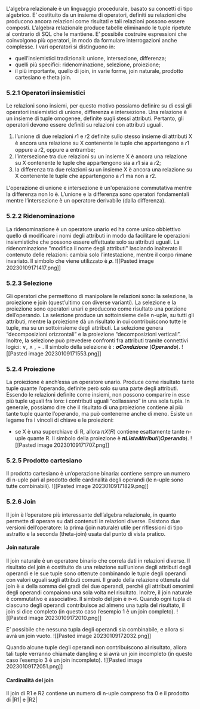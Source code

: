 L'algebra relazionale è un linguaggio procedurale, basato su concetti di tipo algebrico. 
E’ costituito da un insieme di operatori, definiti su relazioni che producono ancora relazioni come risultati e tali relazioni possono essere composti. 
L’algebra relazionale produce tabelle eliminando le tuple ripetute al contrario di SQL che le mantiene.
E’ possibile costruire espressioni che coinvolgono più operatori, in modo da formulare interrogazioni anche complesse. 
I vari operatori si distinguono in: 
- quell’insiemistici tradizionali: unione, intersezione, differenza; 
- quelli più specifici: ridenominazione, selezione, proiezione; 
- il più importante, quello di join, in varie forme, join naturale, prodotto cartesiano e theta join.

### 5.2.1 Operatori insiemistici
Le relazioni sono insiemi, per questo motivo possiamo definire su di essi gli operatori insiemistici di unione, differenza e intersezione. Una relazione è un insieme di tuple omogenee, definite sugli stessi attributi. Pertanto, gli operatori devono essere definiti su relazioni con attributi uguali.

1. l’unione di due relazioni 𝑟1 e 𝑟2 definite sullo stesso insieme di attributi X è ancora una relazione su X contenente le tuple che appartengono a 𝑟1 oppure a 𝑟2, oppure a entrambe; 
2. l’intersezione tra due relazioni su un insieme X è ancora una relazione su X contenente le tuple che appartengono sia a 𝑟1 sia a 𝑟2; 
3. la differenza tra due relazioni su un insieme X è ancora una relazione su X contenente le tuple che appartengono a 𝑟1 ma non a 𝑟2.

L'operazione di unione e intersezione è un'operazione commutativa mentre la differenza non lo è. L’unione e la differenza sono operatori fondamentali mentre l’intersezione è un operatore derivabile (dalla differenza).

### 5.2.2 Ridenominazione
La ridenominazione è un operatore unario ed ha come unico obbiettivo quello di modificare i nomi degli attributi in modo da facilitare le operazioni insiemistiche che possono essere effettuate solo su attributi uguali. La ridenominazione "modifica il nome degli attributi" lasciando inalterato il contenuto delle relazioni: cambia solo l’intestazione, mentre il corpo rimane invariato. Il simbolo che viene utilizzato è 𝝆.
![[Pasted image 20230109171417.png]]

### 5.2.3 Selezione
Gli operatori che permettono di manipolare le relazioni sono: la selezione, la proiezione e join (quest’ultimo con diverse varianti). La selezione e la proiezione sono operatori unari e producono come risultato una porzione dell’operando.
La selezione produce un sottoinsieme delle n-uple, su tutti gli attributi, mentre la proiezione dà un risultato in cui contribuiscono tutte le tuple, ma su un sottoinsieme degli attributi.
La selezione genera “decomposizioni orizzontali” e la proiezione “decomposizioni verticali”. Inoltre, la selezione può prevedere confronti fra attributi tramite connettivi logici: ∨, ∧ , ¬ . Il simbolo della selezione è : 𝝈𝑪𝒐𝒏𝒅𝒊𝒛𝒊𝒐𝒏𝒆 (𝑶𝒑𝒆𝒓𝒂𝒏𝒅𝒐).
![[Pasted image 20230109171553.png]]

### 5.2.4 Proiezione
La proiezione è anch’essa un operatore unario. Produce come risultato tante tuple quante l’operando, definite però solo su una parte degli attributi. Essendo le relazioni definite come insiemi, non possono comparire in esse più tuple uguali fra loro: i contributi uguali “collassano” in una sola tupla. In generale, possiamo dire che il risultato di una proiezione contiene al più tante tuple quante l’operando, ma può contenerne anche di meno. Esiste un legame fra i vincoli di chiave e le proiezioni:
- se X è una superchiave di R, allora 𝜋𝑋(𝑅) contiene esattamente tante n-uple quante R.
Il simbolo della proiezione è 𝝅𝑳𝒊𝒔𝒕𝒂𝑨𝒕𝒕𝒓𝒊𝒃𝒖𝒕𝒊(𝑶𝒑𝒆𝒓𝒂𝒏𝒅𝒐).
![[Pasted image 20230109171707.png]]

### 5.2.5 Prodotto cartesiano
Il prodotto cartesiano è un’operazione binaria: contiene sempre un numero di n-uple pari al prodotto delle cardinalità degli operandi (le n-uple sono tutte combinabili).
![[Pasted image 20230109171829.png]]

### 5.2.6 Join
Il join è l’operatore più interessante dell’algebra relazionale, in quanto permette di operare su dati contenuti in relazioni diverse. Esistono due versioni dell’operatore: la prima (join naturale) utile per riflessioni di tipo astratto e la seconda (theta-join) usata dal punto di vista pratico.

#### Join naturale
Il join naturale è un operatore binario che correla dati in relazioni diverse. Il risultato del join è costituito da una relazione sull’unione degli attributi degli operandi e le sue tuple sono ottenute combinando le tuple degli operandi con valori uguali sugli attributi comuni. Il grado della relazione ottenuta dal join è ≤ della somma dei gradi dei due operandi, perché gli attributi omonimi degli operandi compaiono una sola volta nel risultato. Inoltre, il join naturale è commutativo e associativo. Il simbolo del join è ⊳⊲.
Quando ogni tupla di ciascuno degli operandi contribuisce ad almeno una tupla del risultato, il join si dice completo (in questo caso l’esempio 1 è un join completo).
![[Pasted image 20230109172010.png]]

E’ possibile che nessuna tupla degli operandi sia combinabile, e allora si avrà un join vuoto.
![[Pasted image 20230109172032.png]]

Quando alcune tuple degli operandi non contribuiscono al risultato, allora tali tuple verranno chiamate dangling e si avrà un join incompleto (in questo caso l’esempio 3 è un join incompleto).
![[Pasted image 20230109172051.png]]

#### Cardinalità del join
Il join di R1 e R2 contiene un numero di n-uple compreso fra 0 e il prodotto di |R1| e |R2|
